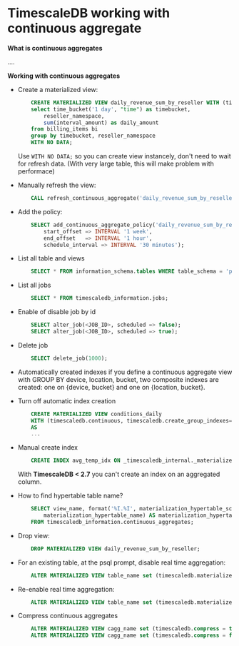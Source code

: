 # TimescaleDB working with continuous aggregate


<!--more-->
**What is continuous aggregates**

....

**Working with continuous aggregates**
- Create a materialized view:
    ```sql
        CREATE MATERIALIZED VIEW daily_revenue_sum_by_reseller WITH (timescaledb.continuous) AS
        select time_bucket('1 day', "time") as timebucket,
            reseller_namespace, 
            sum(interval_amount) as daily_amount
        from billing_items bi
        group by timebucket, reseller_namespace
        WITH NO DATA;
    ```
    Use `WITH NO DATA;` so you can create view instancely, don't need to wait for refresh data. (With very large table, this will make problem with performace)
       
- Manually refresh the view:
    ```sql
        CALL refresh_continuous_aggregate('daily_revenue_sum_by_reseller', '2021-07-17', '2021-07-20');
    ```
	
	
- Add the policy:
    ```sql
        SELECT add_continuous_aggregate_policy('daily_revenue_sum_by_reseller',
            start_offset => INTERVAL '1 week',
            end_offset   => INTERVAL '1 hour',
            schedule_interval => INTERVAL '30 minutes');
    ```

- List all table and views
    ```sql
        SELECT * FROM information_schema.tables WHERE table_schema = 'public';
    ```

- List all jobs
    ```sql
        SELECT * FROM timescaledb_information.jobs;
    ```
- Enable of disable job by id
    ```sql
        SELECT alter_job(<JOB_ID>, scheduled => false);
        SELECT alter_job(<JOB_ID>, scheduled => true);
    ```

- Delete job
    ```sql
        SELECT delete_job(1000);
    ```
	  
- Automatically created indexes
	if you define a continuous aggregate view with GROUP BY device, location, bucket, two composite indexes are created: one on {device, bucket} and one on {location, bucket}.

- Turn off automatic index creation
    ```sql
        CREATE MATERIALIZED VIEW conditions_daily
        WITH (timescaledb.continuous, timescaledb.create_group_indexes=false)
        AS
        ...
    ```
	  
- Manual create index
    ```sql
        CREATE INDEX avg_temp_idx ON _timescaledb_internal._materialized_hypertable_2 (avg_temp);
    ```
    With **TimescaleDB < 2.7** you can't create an index on an aggregated column.

- How to find hypertable table name?
    ```sql
        SELECT view_name, format('%I.%I', materialization_hypertable_schema,
            materialization_hypertable_name) AS materialization_hypertable
        FROM timescaledb_information.continuous_aggregates;
    ```
	
- Drop view:
    ```sql
	    DROP MATERIALIZED VIEW daily_revenue_sum_by_reseller;
    ```

- For an existing table, at the psql prompt, disable real time aggregation:
    ```sql
	    ALTER MATERIALIZED VIEW table_name set (timescaledb.materialized_only = true);
    ```
	
- Re-enable real time aggregation:
    ```sql
	    ALTER MATERIALIZED VIEW table_name set (timescaledb.materialized_only = false);	
    ```

- Compress continuous aggregates
    ```sql
        ALTER MATERIALIZED VIEW cagg_name set (timescaledb.compress = true);
        ALTER MATERIALIZED VIEW cagg_name set (timescaledb.compress = false);
    ```
